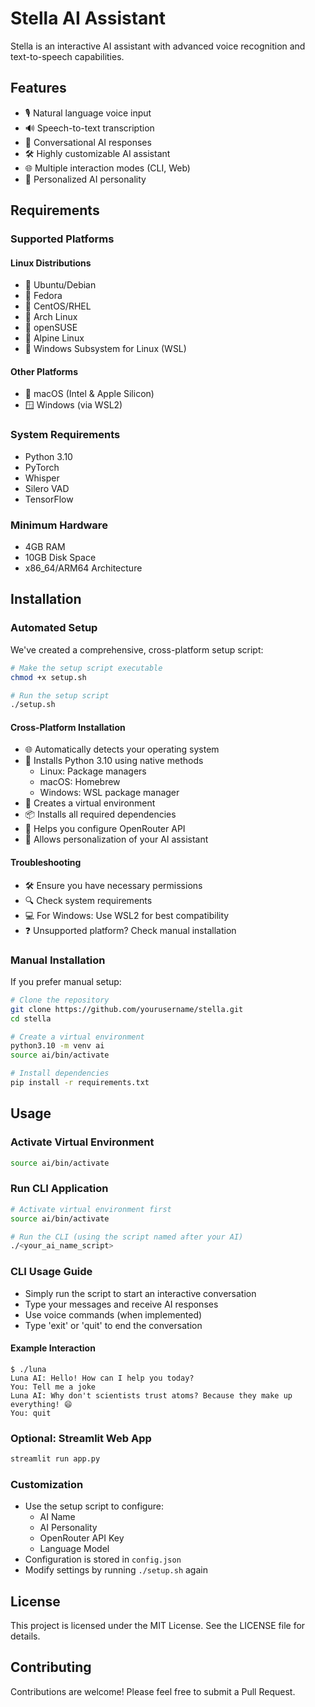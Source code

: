 # Stella AI Assistant

Stella is an interactive AI assistant with advanced voice recognition and text-to-speech capabilities.

## Features

- 🎙️ Natural language voice input
- 🔊 Speech-to-text transcription
- 💬 Conversational AI responses
- 🛠️ Highly customizable AI assistant
- 🌐 Multiple interaction modes (CLI, Web)
- 🤖 Personalized AI personality

## Requirements

### Supported Platforms
#### Linux Distributions
- 🐧 Ubuntu/Debian
- 🐧 Fedora
- 🐧 CentOS/RHEL
- 🐧 Arch Linux
- 🐧 openSUSE
- 🐧 Alpine Linux
- 🐧 Windows Subsystem for Linux (WSL)

#### Other Platforms
- 🍎 macOS (Intel & Apple Silicon)
- 🪟 Windows (via WSL2)

### System Requirements
- Python 3.10
- PyTorch
- Whisper
- Silero VAD
- TensorFlow

### Minimum Hardware
- 4GB RAM
- 10GB Disk Space
- x86_64/ARM64 Architecture

## Installation

### Automated Setup
We've created a comprehensive, cross-platform setup script:

```bash
# Make the setup script executable
chmod +x setup.sh

# Run the setup script
./setup.sh
```

#### Cross-Platform Installation
- 🌐 Automatically detects your operating system
- 🐍 Installs Python 3.10 using native methods
  - Linux: Package managers
  - macOS: Homebrew
  - Windows: WSL package manager
- 🔧 Creates a virtual environment
- 📦 Installs all required dependencies
- 🔐 Helps you configure OpenRouter API
- 🤖 Allows personalization of your AI assistant

#### Troubleshooting
- 🛠️ Ensure you have necessary permissions
- 🔍 Check system requirements
- 💻 For Windows: Use WSL2 for best compatibility
- ❓ Unsupported platform? Check manual installation

### Manual Installation
If you prefer manual setup:

```bash
# Clone the repository
git clone https://github.com/yourusername/stella.git
cd stella

# Create a virtual environment
python3.10 -m venv ai
source ai/bin/activate

# Install dependencies
pip install -r requirements.txt
```

## Usage

### Activate Virtual Environment
```bash
source ai/bin/activate
```

### Run CLI Application
```bash
# Activate virtual environment first
source ai/bin/activate

# Run the CLI (using the script named after your AI)
./<your_ai_name_script>
```

### CLI Usage Guide
- Simply run the script to start an interactive conversation
- Type your messages and receive AI responses
- Use voice commands (when implemented)
- Type 'exit' or 'quit' to end the conversation

#### Example Interaction
```
$ ./luna
Luna AI: Hello! How can I help you today?
You: Tell me a joke
Luna AI: Why don't scientists trust atoms? Because they make up everything! 😄
You: quit
```

### Optional: Streamlit Web App
```bash
streamlit run app.py
```

### Customization
- Use the setup script to configure:
  - AI Name
  - AI Personality
  - OpenRouter API Key
  - Language Model
- Configuration is stored in `config.json`
- Modify settings by running `./setup.sh` again

## License

This project is licensed under the MIT License. See the LICENSE file for details.

## Contributing

Contributions are welcome! Please feel free to submit a Pull Request.
